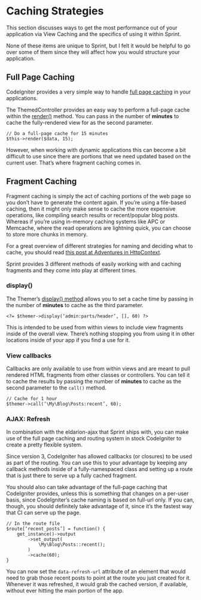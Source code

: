 # Caching Strategies

This section discusses ways to get the most performance out of your application via View Caching and the specifics of using it within Sprint. 

None of these items are unique to Sprint, but I felt it would be helpful to go over some of them since they will affect how you would structure your application.

## Full Page Caching
CodeIgniter provides a very simple way to handle [full page caching](http://www.codeigniter.com/userguide3/libraries/output.html#CI_Output.cache) in your applications. 

The ThemedController provides an easy way to perform a full-page cache within the [render()](http://sprint.dev/docs/developer/general/themes#render()) method. You can pass in the number of **minutes** to cache the fully-rendered view for as the second parameter. 

	// Do a full-page cache for 15 minutes
	$this->render($data, 15);

However, when working with dynamic applications this can become a bit difficult to use since there are portions that we need updated based on the current user. That’s where fragment caching comes in.

## Fragment Caching
Fragment caching is simply the act of caching portions of the web page so you don’t have to generate the content again. If you’re using a file-based caching, then it might only make sense to cache the more expensive operations, like compiling search results or recent/popular blog posts. Whereas if you’re using in-memory caching systems like APC or Memcache, where the read operations are lightning quick, you can choose to store more chunks in memory. 

For a great overview of different strategies for naming and deciding what to cache, you should read [this post at Adventures in HttpContext](http://blog.michaelhamrah.com/2012/08/effective-caching-strategies-understanding-http-fragment-and-object-caching/). 

Sprint provides 3 different methods of easily working with and caching fragments and they come into play at different times. 

### display()
The Themer’s [display() method](http://sprint.dev/docs/developer/general/themes#themed_views) allows you to set a cache time by passing in the number of **minutes** to cache as the third parameter.

	<?= $themer->display(‘admin:parts/header’, [], 60) ?>

This is intended to be used from within views to include view fragments inside of the overall view. There’s nothing stopping you from using it in other locations inside of your app if you find a use for it. 

### View callbacks
Callbacks are only available to use from within views and are meant to pull rendered HTML fragments from other classes or controllers. You can tell it to cache the results by passing the number of **minutes** to cache as the second parameter to the `call()` method.

	// Cache for 1 hour
	$themer->call(‘\My\Blog\Posts:recent’, 60);

### AJAX: Refresh

In combination with the eldarion-ajax that Sprint ships with, you can make use of the full page caching and routing system in stock CodeIgniter to create a pretty flexible system.

Since version 3, CodeIgniter has allowed callbacks (or closures) to be used as part of the routing. You can use this to your advantage by keeping  any callback methods inside of a fully-namespaced class and setting up a route that is just there to serve up a fully cached fragment. 

You should also can take advantage of the full-page caching that CodeIgniter provides, unless this is something that changes on a per-user basis, since CodeIgniter’s cache naming is based on full-url only. If you can, though, you should definitely take advantage of it, since it’s the fastest way that CI can serve up the page. 

	// In the route file
	$route[‘recent_posts’] = function() {
		get_instance()->output
			->set_output(
				\My\Blog\Posts::recent();
			)
			->cache(60);
	}

You can now set the `data-refresh-url` attribute of an element that would need to grab those recent posts to point at the route you just created for it. Whenever it was refreshed, it would grab the cached version, if available, without ever hitting the main portion of the app. 


